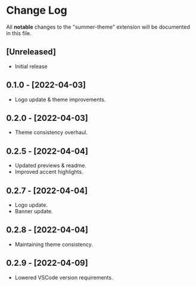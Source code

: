 # Change Log

All **notable** changes to the "summer-theme" extension will be documented in this file.

## [Unreleased]

- Initial release

## 0.1.0 - [2022-04-03]

- Logo update & theme improvements.

## 0.2.0 - [2022-04-03]

- Theme consistency overhaul.

## 0.2.5 - [2022-04-04]

- Updated previews & readme.
- Improved accent highlights.

## 0.2.7 - [2022-04-04]

- Logo update.
- Banner update.

## 0.2.8 - [2022-04-04]

- Maintaining theme consistency.

## 0.2.9 - [2022-04-09]

- Lowered VSCode version requirements.

